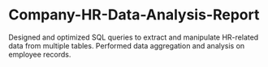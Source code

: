 # Company-HR-Data-Analysis-Report
Designed and optimized SQL queries to extract and manipulate HR-related data from multiple tables.
Performed data aggregation and analysis on employee records.
